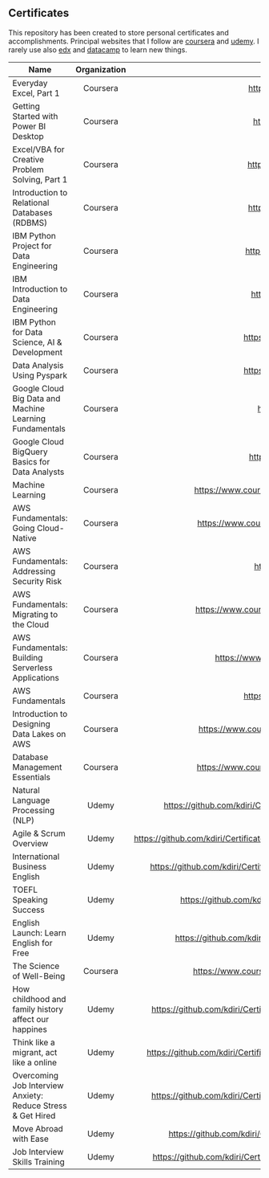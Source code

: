 ## Certificates

This repository has been created to store personal certificates and accomplishments. 
Principal websites that I follow are [coursera](https://www.coursera.org/) and [udemy](https://www.udemy.com/). 
I rarely use also [edx](https://www.edx.org/) and [datacamp](https://www.datacamp.com/) to learn new things.  

| Name                                                        | Organization |                                                          URL |
|-------------------------------------------------------------| :----------: | -----------------------------------------------------------: |
| Everyday Excel, Part 1                                      |   Coursera   |  https://coursera.org/share/ad8f5dea08a6295601b26fc94781cf49 |
| Getting Started with Power BI Desktop                       |   Coursera   |  https://coursera.org/share/0f8c8fd85e4fe8fc49ec2660bedca8c0 |
| Excel/VBA for Creative Problem Solving, Part 1              |   Coursera   |  https://coursera.org/share/0f95f761acc56d90dedf86536197941a |
| Introduction to Relational Databases (RDBMS)                |   Coursera   |  https://coursera.org/share/aff54823a54a207c6e8b40ba42d67ace |
| IBM Python Project for Data Engineering                     |   Coursera   |  https://coursera.org/share/bd0eda9fa48384b919b9346f17e11441 |
| IBM Introduction to Data Engineering                        |   Coursera   |  https://coursera.org/share/d8097df715f01bd060fff339de36e156 |
| IBM Python for Data Science, AI & Development               |   Coursera   |  https://coursera.org/share/07adfab507ca2354965c104235c05076 |
| Data Analysis Using Pyspark                                 |   Coursera   |  https://coursera.org/share/0975d52e6387f6daeea09dc5059b9217 |
| Google Cloud Big Data and Machine Learning Fundamentals     |   Coursera   |  https://coursera.org/share/9242857af53ab77e35bfcf1ff5caff74 |
| Google Cloud BigQuery Basics for Data Analysts              |   Coursera   |  https://coursera.org/share/eef4e78ee520dae9970e96f6f18eb983 |
| Machine Learning                                            |   Coursera   | https://www.coursera.org/account/accomplishments/certificate/YZ8T73J3DMPW |
| AWS Fundamentals: Going Cloud-Native                        |   Coursera   | https://www.coursera.org/account/accomplishments/certificate/8UTEYVQV4XCL |
| AWS Fundamentals: Addressing Security Risk                  |   Coursera   |  https://coursera.org/share/dc186dd8f0bd04a5c84ff5c5a7afd53f |
| AWS Fundamentals: Migrating to the Cloud                    |   Coursera   | https://www.coursera.org/account/accomplishments/certificate/KK5MAPAFYGPQ |
| AWS Fundamentals: Building Serverless Applications          |   Coursera   | https://www.coursera.org/account/accomplishments/verify/36U7HJH5BLB3 |
| AWS Fundamentals                                            |   Coursera   |  https://coursera.org/share/b703e3d915e6fc5559c6d33a228e2018 |
| Introduction to Designing Data Lakes on AWS                 |   Coursera   | https://www.coursera.org/account/accomplishments/certificate/9EBGT62HJX4Z |
| Database Management Essentials                              |   Coursera   | https://www.coursera.org/account/accomplishments/certificate/L78Y2AQH7T3N |
| Natural Language Processing (NLP)                           |    Udemy     | https://github.com/kdiri/Certificates/blob/master/Udemy/MachineLearning/UdemyNLP.pdf |
| Agile & Scrum Overview                                      |    Udemy     | https://github.com/kdiri/Certificates/blob/master/Udemy/AgileMethodology/UdemyAgileScrum.pdf |
| International Business English                              |    Udemy     | https://github.com/kdiri/Certificates/blob/master/Udemy/Language/UdemyBusineeEnglish.pdf |
| TOEFL Speaking Success                                      |    Udemy     | https://github.com/kdiri/Certificates/blob/master/Udemy/Language/UdemyEnglish.pdf |
| English Launch: Learn English for Free                      |    Udemy     | https://github.com/kdiri/Certificates/blob/master/Udemy/Language/UdemyEnglish2.pdf |
| The Science of Well-Being                                   |   Coursera   | https://www.coursera.org/account/accomplishments/certificate/EFWVEAHVBW68 |
| How childhood and family history affect our happines        |    Udemy     | https://github.com/kdiri/Certificates/blob/master/Udemy/DiverseThings/UdemyChildHood.pdf |
| Think like a migrant, act like a online                     |    Udemy     | https://github.com/kdiri/Certificates/blob/master/Udemy/DiverseThings/UdemyImmigration.pdf |
| Overcoming Job Interview Anxiety: Reduce Stress & Get Hired |    Udemy     | https://github.com/kdiri/Certificates/blob/master/Udemy/DiverseThings/UdemyInterview1.pdf |
| Move Abroad with Ease                                       |    Udemy     | https://github.com/kdiri/Certificates/blob/master/Udemy/DiverseThings/UdemyTravel.pdf |
| Job Interview Skills Training                               |    Udemy     | https://github.com/kdiri/Certificates/blob/master/Udemy/DiverseThings/udemyInterview2.pdf |

